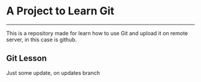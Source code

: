 # A Project to Learn Git
----
This is a repository made for learn how to use Git and upload it on remote server, in this case is github.

## Git Lesson
Just some update, on updates branch
